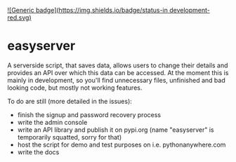 [![Generic badge](https://img.shields.io/badge/status-in development-red.svg)](https://github.com/johangroe/easyserver)

# easyserver
A serverside script, that saves data, allows users to change their details and provides an API over which this data can be accessed.
At the moment this is mainly in development, so you'll find unnecessary files, unfinished and bad looking code, but mostly not working features.

To do are still (more detailed in the issues):
- finish the signup and password recovery process
- write the admin console
- write an API library and publish it on pypi.org (name "easyserver" is temporarily squatted, sorry for that)
- host the script for demo and test purposes on i.e. pythonanywhere.com
- write the docs

